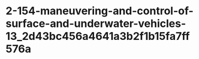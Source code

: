 # 2-154-maneuvering-and-control-of-surface-and-underwater-vehicles-13_2d43bc456a4641a3b2f1b15fa7ff576a